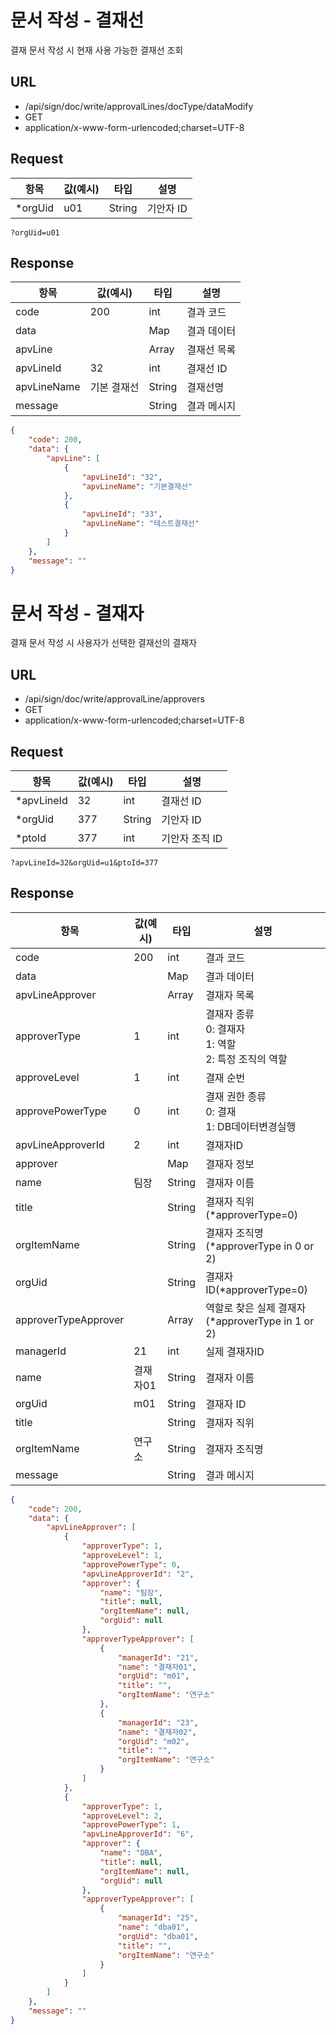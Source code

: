# 문서 작성 - 결재선
결재 문서 작성 시 현재 사용 가능한 결재선 조회
## URL
* /api/sign/doc/write/approvalLines/docType/dataModify
* GET
* application/x-www-form-urlencoded;charset=UTF-8
## Request
|항목|값(예시)|타입|설명|
|---|---|---|---|
|*orgUid|u01|String|기안자 ID|
```
?orgUid=u01
```
## Response
|항목|값(예시)|타입|설명|
|---|---|---|---|
|code|200|int|결과 코드|
|data||Map|결과 데이터|
|apvLine||Array|결재선 목록|
|apvLineId|32|int|결재선 ID|
|apvLineName|기본 결재선|String|결재선명|
|message||String|결과 메시지|
```json
{
    "code": 200,
    "data": {
        "apvLine": [
            {
                "apvLineId": "32",
                "apvLineName": "기본결재선"
            },
            {
                "apvLineId": "33",
                "apvLineName": "테스트결재선"
            }
        ]
    },
    "message": ""
}
```


# 문서 작성 - 결재자
결재 문서 작성 시 사용자가 선택한 결재선의 결재자
## URL
* /api/sign/doc/write/approvalLine/approvers
* GET
* application/x-www-form-urlencoded;charset=UTF-8
## Request
|항목|값(예시)|타입|설명|
|---|---|---|---|
|*apvLineId|32|int|결재선 ID|
|*orgUid|377|String|기안자 ID|
|*ptoId|377|int|기안자 조직 ID|
```
?apvLineId=32&orgUid=u1&ptoId=377
```
## Response
|항목|값(예시)|타입|설명|
|---|---|---|---|
|code|200|int|결과 코드|
|data||Map|결과 데이터|
|apvLineApprover||Array|결재자 목록|
|approverType|1|int|결재자 종류<br/>0: 결재자<br/>1: 역할<br/>2: 특정 조직의 역할|
|approveLevel|1|int|결재 순번|
|approvePowerType|0|int|결재 권한 종류<br/>0: 결재<br/>1: DB데이터변경실행|
|apvLineApproverId|2|int|결재자ID|
|approver||Map|결재자 정보|
|name|팀장|String|결재자 이름|
|title||String|결재자 직위(*approverType=0)|
|orgItemName||String|결재자 조직명(*approverType in 0 or 2)|
|orgUid||String|결재자ID(*approverType=0)|
|approverTypeApprover||Array|역할로 찾은 실제 결재자(*approverType in 1 or 2)|
|managerId|21|int|실제 결재자ID|
|name|결재자01|String|결재자 이름|
|orgUid|m01|String|결재자 ID|
|title||String|결재자 직위|
|orgItemName|연구소|String|결재자 조직명|
|message||String|결과 메시지|
```json
{
    "code": 200,
    "data": {
        "apvLineApprover": [
            {
                "approverType": 1,
                "approveLevel": 1,
                "approvePowerType": 0,
                "apvLineApproverId": "2",
                "approver": {
                    "name": "팀장",
                    "title": null,
                    "orgItemName": null,
                    "orgUid": null
                },
                "approverTypeApprover": [
                    {
                        "managerId": "21",
                        "name": "결재자01",
                        "orgUid": "m01",
                        "title": "",
                        "orgItemName": "연구소"
                    },
                    {
                        "managerId": "23",
                        "name": "결재자02",
                        "orgUid": "m02",
                        "title": "",
                        "orgItemName": "연구소"
                    }
                ]
            },
            {
                "approverType": 1,
                "approveLevel": 2,
                "approvePowerType": 1,
                "apvLineApproverId": "6",
                "approver": {
                    "name": "DBA",
                    "title": null,
                    "orgItemName": null,
                    "orgUid": null
                },
                "approverTypeApprover": [
                    {
                        "managerId": "25",
                        "name": "dba01",
                        "orgUid": "dba01",
                        "title": "",
                        "orgItemName": "연구소"
                    }
                ]
            }
        ]
    },
    "message": ""
}
```
